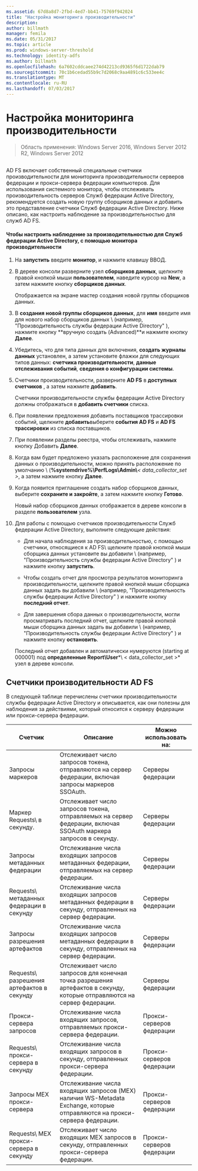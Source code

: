 ```yaml
---
ms.assetid: 67d8a8d7-2fbd-4ed7-bb41-75769f942024
title: "Настройка мониторинга производительности"
description: 
author: billmath
manager: femila
ms.date: 05/31/2017
ms.topic: article
ms.prod: windows-server-threshold
ms.technology: identity-adfs
ms.author: billmath
ms.openlocfilehash: 6a7602cddcaee274d42213cd9365f6d1722dab79
ms.sourcegitcommit: 70c1b6cedad55b9c7d2068c9aa4891c6c533ee4c
ms.translationtype: MT
ms.contentlocale: ru-RU
ms.lasthandoff: 07/03/2017
---
```

# <a name="configure-performance-monitoring"></a>Настройка мониторинга производительности

>Область применения: Windows Server 2016, Windows Server 2012 R2, Windows Server 2012
  
## <a name="bkmk_ConfigurePerfMon"></a>  
AD FS включает собственный специальные счетчики производительности для мониторинга производительности серверов федерации и прокси-сервера федерации компьютеров. Для использования системного монитора, чтобы отслеживать производительность серверов Служб федерации Active Directory, рекомендуется создать новую группу сборщиков данных и добавить это представление счетчики Служб федерации Active Directory. Ниже описано, как настроить наблюдение за производительностью для служб AD FS.  
  
#### <a name="to-configure-performance-monitoring-for-ad-fs-using-performance-monitor"></a>Чтобы настроить наблюдение за производительностью для Служб федерации Active Directory, с помощью монитора производительности  
  
1.  На **запустить** введите **монитор**, и нажмите клавишу ВВОД.  
  
2.  В дереве консоли разверните узел **сборщиков данных**, щелкните правой кнопкой мыши **пользователем**, наведите курсор на **New**, а затем нажмите кнопку **сборщиков данных**.  
  
    Отображается на экране мастер создания новой группы сборщиков данных.  
  
3.  В **создания новой группы сборщиков данных**, для **имя** введите имя для нового набор сборщиков данных \ (например, "Производительность службы федерации Active Directory" \), нажмите кнопку **вручную создать \(Advanced\)**и нажмите кнопку **Далее**.  
  
4.  Убедитесь, что для типа данных для включения, **создать журналы данных** установлен, а затем установите флажки для следующих типов данных: **счетчика производительности**, **данные отслеживания событий**, **сведения о конфигурации системы**.  
  
5.  Счетчики производительности, разверните **AD FS** в **доступных счетчиков** , а затем нажмите **добавить**.  
  
    Счетчики производительности службы федерации Active Directory должны отображаться в **добавить счетчики** списка.  
  
6.  При появлении предложения добавить поставщиков трассировки событий, щелкните **добавить**выберите **события AD FS** и **AD FS трассировки** из списка поставщиков.  
  
7.  При появлении разделы реестра, чтобы отслеживать, нажмите кнопку Добавить **Далее**.  
  
8.  Когда вам будет предложено указать расположение для сохранения данных о производительности, можно принять расположение по умолчанию \ (**%systemdrive%\\PerfLogs\\Admin\\***< data\_collector\_set >*, а затем нажмите кнопку **Далее**.  
  
9. Когда появится приглашение создать набор сборщиков данных, выберите **сохраните и закройте**, а затем нажмите кнопку **Готово**.  
  
    Новый набор сборщиков данных отображается в дереве консоли в разделе **пользователем** узла.  
  
10. Для работы с помощью счетчиков производительности Служб федерации Active Directory, выполните следующие действия:  
  
    -   Для начала наблюдения за производительностью, с помощью счетчики, относящиеся к AD FS\ щелкните правой кнопкой мыши сборщика данных установите вы добавили \ (например, "Производительность службы федерации Active Directory" \) и нажмите кнопку **запустить**.  
  
    -   Чтобы создать отчет для просмотра результатов мониторинга производительности, щелкните правой кнопкой мыши сборщика данных задать вы добавили \ (например, "Производительность службы федерации Active Directory" \) и нажмите кнопку **последний отчет**.  
  
    -   Для завершения сбора данных о производительности, могли просматривать последний отчет, щелкните правой кнопкой мыши сборщика данных задать вы добавили \ (например, "Производительность службы федерации Active Directory" \) и нажмите кнопку **остановить**.  
  
    Последний отчет добавлен и автоматически нумеруются \(starting at 000001\) под **определенные Report\\User***\\ < data\_collector\_set >* узел в дереве консоли.  
  
## <a name="ad-fs-performance-counters"></a>Счетчики производительности AD FS  
В следующей таблице перечислены счетчики производительности службы федерации Active Directory и описывается, как они полезны для наблюдения за действиями, который относится к серверу федерации или прокси-сервера федерации.  
  
|Счетчик|Описание|Можно использовать на: 
|-----------|---------------|------------------- 
|Запросы маркеров|Отслеживает число запросов токена, отправляются на сервер федерации, включая запросы маркеров SSOAuth.|Серверы федерации 
|Маркер Requests\ в секунду.|Отслеживает число запросов токена, отправляемых на сервер федерации, включая SSOAuth маркера запросов в секунду.|Серверы федерации  
|Запросы метаданных федерации|Отслеживание числа входящих запросов метаданных федерации, отправляемых на сервер федерации.|Серверы федерации  
|Requests\ метаданных федерации в секунду|Отслеживание числа входящих запросов метаданных федерации в секунду, отправленных на сервер федерации.|Серверы федерации  
|Запросы разрешения артефактов|Отслеживание числа входящих запросов метаданных федерации в секунду, отправленных на сервер федерации.|Серверы федерации  
|Requests\ разрешения артефактов в секунду|Отслеживает число запросов для конечная точка разрешения артефактов в секунду, которые отправляются на сервер федерации.|Серверы федерации  
|Прокси-сервера запросов|Отслеживание числа входящих запросов, отправляемых прокси-сервера федерации.|Прокси-серверов федерации  
|Requests\ прокси-сервера в секунду|Отслеживание числа входящих запросов в секунду, отправленных прокси-сервера федерации.|Прокси-серверов федерации  
|Запросы MEX прокси-сервера|Отслеживание числа входящих запросов \(MEX\) наличия WS-Metadata Exchange, которые отправляются на прокси-сервера федерации.|Прокси-серверов федерации 
|Requests\ MEX прокси-сервера в секунду|Отслеживает число входящих MEX запросов в секунду, отправленных прокси-сервера федерации.|Прокси-серверов федерации  
  

